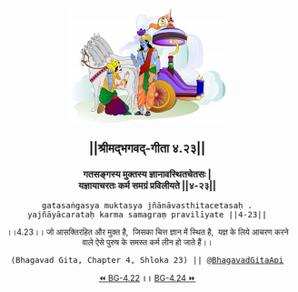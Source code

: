 <center><img src="../../asset/BG.png" alt="#API #bhagavadgitaapi #slok #nodejs #js #api #gitaapi #krishna #hinduism #vedic #ISKCON #shreemadbhagavadgita #technology"/>
<h2>||श्रीमद्‍भगवद्‍-गीता ४.२३||</h2>
<h3>गतसङ्गस्य मुक्तस्य ज्ञानावस्थितचेतसः |<br/>यज्ञायाचरतः कर्म समग्रं प्रविलीयते ||४-२३||</h3>
<pre>gatasaṅgasya muktasya jñānāvasthitacetasaḥ .<br/>yajñāyācarataḥ karma samagraṃ pravilīyate ||4-23||</pre>
<p>।।4.23।। जो आसक्तिरहित और मुक्त है,  जिसका चित्त ज्ञान में स्थित है,  यज्ञ के लिये आचरण करने वाले ऐसे पुरुष के समस्त कर्म लीन हो जाते हैं।।</p>
<pre>(Bhagavad Gita, Chapter 4, Shloka 23) || <a href="https://twitter.com/bhagavadgitaapi">@BhagavadGitaApi</a></pre><a href="../../4/22">⏪  BG-4.22</a><b>        ।।        </b><a href="../../4/24">BG-4.24  ⏩</a></center></center>